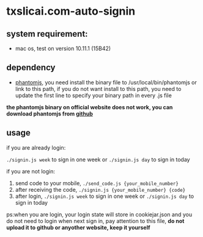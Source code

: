 # txslicai.com-auto-signin

## system requirement:
- mac os, test on version 10.11.1 (15B42)


## dependency

- [phantomjs](http://phantomjs.org/), you need install the binary file to /usr/local/bin/phantomjs or link to this path,
if you do not want install to this path, you need to update the first line to specify your binary path in every .js file

**the phantomjs binary on official website does not work, you can download  phantomjs from [github](https://github.com/eugene1g/phantomjs/releases)**

## usage

if you are already login:

`./signin.js week` to sign in one week  or `./signin.js day` to sign in today

if you are not login:

1. send code to your mobile, `./send_code.js {your_mobile_number}`
2. after receiving the code, `./signin.js {your_mobile_number} {code}`
3. after login, `./signin.js week` to sign in one week  or `./signin.js day` to sign in today


ps:when you are login, your login state will store in cookiejar.json and you do not need to login when next sign in,
pay attention to this file, **do not upload it to github or anyother website, keep it yourself**